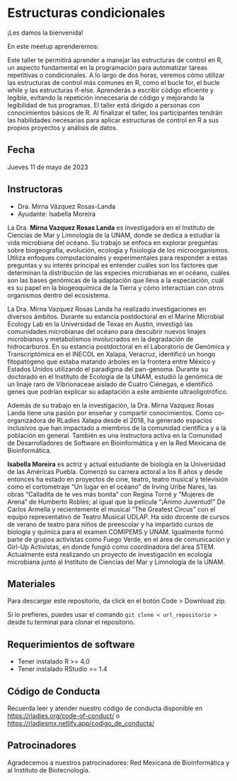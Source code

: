 # Estructuras condicionales

¡Les damos la bienvenida!

En este meetup aprenderemos:

Este taller te permitirá aprender a manejar las estructuras de control en R, un aspecto fundamental en la programación para automatizar tareas repetitivas o condicionales. A lo largo de dos horas, veremos cómo utilizar las estructuras de control más comunes en R, como el bucle for, el bucle while y las estructuras if-else. Aprenderás a escribir código eficiente y legible, evitando la repetición innecesaria de código y mejorando la legibilidad de tus programas. El taller está dirigido a personas con conocimientos básicos de R. Al finalizar el taller, los participantes tendrán las habilidades necesarias para aplicar estructuras de control en R a sus propios proyectos y análisis de datos.

## Fecha 

Jueves 11 de mayo de 2023

## Instructoras

- Dra. Mirna Vázquez Rosas-Landa
- Ayudante: Isabella Moreira

La Dra. **Mirna Vazquez Rosas Landa** es investigadora en el Instituto de Ciencias de Mar y Limnología de la UNAM, donde se dedica a estudiar la vida microbiana del océano. Su trabajo se enfoca en explorar preguntas sobre biogeografía, evolución, ecología y fisiología de los microorganismos. Utiliza enfoques computacionales y experimentales para responder a estas preguntas y su interés principal es entender cuáles son los factores que determinan la distribución de las especies microbianas en el océano, cuáles son las bases genómicas de la adaptación que lleva a la especiación, cuál es su papel en la biogeoquímica de la Tierra y cómo interactúan con otros organismos dentro del ecosistema.

La Dra. Mirna Vazquez Rosas Landa ha realizado investigaciones en diversos ámbitos. Durante su estancia postdoctoral en el Marine Microbial Ecology Lab en la Universidad de Texas en Austin, investigó las comunidades microbianas del océano para descubrir nuevos linajes microbianos y metabolismos involucrados en la degradación de hidrocarburos. En su estancia postdoctoral en el Laboratorio de Genómica y Transcriptómica en el INECOL en Xalapa, Veracruz, identificó un hongo fitopatógeno que estaba matando árboles en la frontera entre México y Estados Unidos utilizando el paradigma del pan-genoma. Durante su doctorado en el Instituto de Ecología de la UNAM, estudió la genómica de un linaje raro de Vibrionaceae aislado de Cuatro Ciénegas, e identificó genes que podrían explicar su adaptación a este ambiente ultraoligotrófico.

Además de su trabajo en la investigación, la Dra. Mirna Vazquez Rosas Landa tiene una pasión por enseñar y compartir conocimientos. Como co-organizadora de RLadies Xalapa desde el 2018, ha generado espacios inclusivos que han impactado a miembros de la comunidad científica y a la población en general. También es una instructora activa en la Comunidad de Desarrolladores de Software en Bioinformática y en la Red Mexicana de Bioinformática.


**Isabella Moreira** es actriz y actual estudiante de biología en la Universidad de las Américas Puebla. Comenzó su carrera actoral a los 8 años y desde entonces ha estado en proyectos de cine, teatro, teatro musical y televisión como el cortometraje “Un lugar en el océano” de Irving Uribe Nares, las obras “Calladita de te ves más bonita” con Regina Torné y “Mujeres de Arena” de Humberto Robles; al igual que la película “¡Ánimo Juventud!” De Carlos Armella y recientemente el musical “The Greatest Circus” con el equipo representativo de Teatro Musical UDLAP. Ha sido docente de cursos de verano de teatro para niños de preescolar y ha impartido cursos de biología y química para el examen COMIPEMS y UNAM. Igualmente formó parte de grupos activistas como Fuego Verde, en el área de comunicación y Girl-Up Activistas, en donde fungió como coordinadora del área STEM. Actualmente está realizando un proyecto de investigación en ecología microbiana junto al Instituto de Ciencias del Mar y Limnología de la UNAM.

## Materiales

Para descargar este repositorio, da click en el botón Code > Download zip. 

Si lo prefieres, puedes usar el comando `git clone < url_repositorio > ` desde tu terminal para clonar el repositorio.

## Requerimientos de software

+ Tener instalado R >= 4.0
+ Tener instalado RStudio >= 1.4

## Código de Conducta

Recuerda leer y atender nuestro código de conducta disponible en https://rladies.org/code-of-conduct/ o https://rladiesmx.netlify.app/codigo_de_conducta/

## Patrocinadores

Agradecemos a nuestros patrocinadores: Red Mexicana de Bioinformática y al Instituto de Biotecnología.
